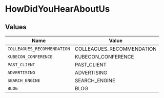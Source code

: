 # HowDidYouHearAboutUs


## Values

| Name                        | Value                       |
| --------------------------- | --------------------------- |
| `COLLEAGUES_RECOMMENDATION` | COLLEAGUES_RECOMMENDATION   |
| `KUBECON_CONFERENCE`        | KUBECON_CONFERENCE          |
| `PAST_CLIENT`               | PAST_CLIENT                 |
| `ADVERTISING`               | ADVERTISING                 |
| `SEARCH_ENGINE`             | SEARCH_ENGINE               |
| `BLOG`                      | BLOG                        |